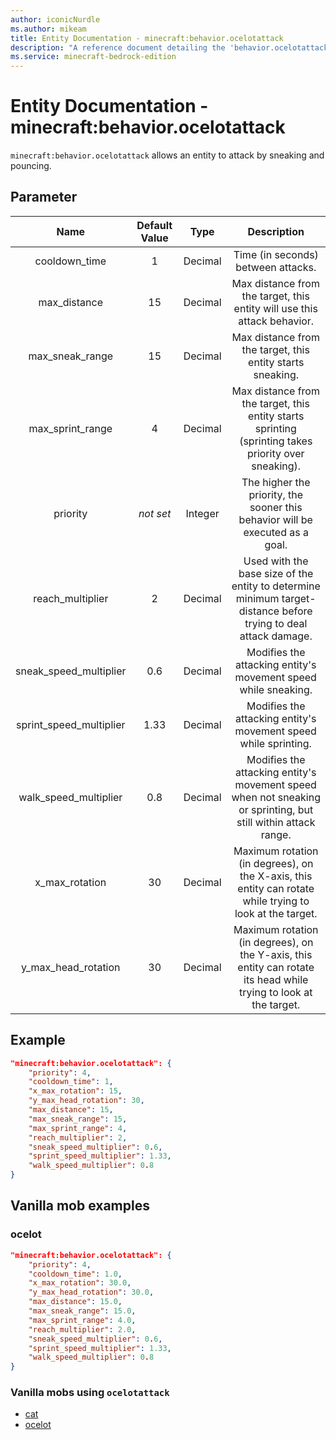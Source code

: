 ```yaml
---
author: iconicNurdle
ms.author: mikeam
title: Entity Documentation - minecraft:behavior.ocelotattack
description: "A reference document detailing the 'behavior.ocelotattack' entity goal"
ms.service: minecraft-bedrock-edition
---
```


# Entity Documentation - minecraft:behavior.ocelotattack

`minecraft:behavior.ocelotattack` allows an entity to attack by sneaking and pouncing.

## Parameter

| Name| Default Value| Type| Description |
|:-----------:|:-----------:|:-----------:|:-----------:|
| cooldown_time| 1| Decimal| Time (in seconds) between attacks. |
| max_distance| 15| Decimal| Max distance from the target, this entity will use this attack behavior. |
| max_sneak_range| 15| Decimal| Max distance from the target, this entity starts sneaking. |
| max_sprint_range| 4| Decimal| Max distance from the target, this entity starts sprinting (sprinting takes priority over sneaking). |
|priority|*not set*|Integer|The higher the priority, the sooner this behavior will be executed as a goal.|
| reach_multiplier| 2| Decimal| Used with the base size of the entity to determine minimum target-distance before trying to deal attack damage. |
| sneak_speed_multiplier| 0.6| Decimal| Modifies the attacking entity's movement speed while sneaking. |
| sprint_speed_multiplier| 1.33| Decimal| Modifies the attacking entity's movement speed while sprinting. |
| walk_speed_multiplier| 0.8| Decimal| Modifies the attacking entity's movement speed when not sneaking or sprinting, but still within attack range. |
| x_max_rotation| 30| Decimal| Maximum rotation (in degrees), on the X-axis, this entity can rotate while trying to look at the target. |
| y_max_head_rotation| 30| Decimal| Maximum rotation (in degrees), on the Y-axis, this entity can rotate its head while trying to look at the target. |

## Example

```json
"minecraft:behavior.ocelotattack": {
    "priority": 4,
    "cooldown_time": 1,
    "x_max_rotation": 15,
    "y_max_head_rotation": 30,
    "max_distance": 15,
    "max_sneak_range": 15,
    "max_sprint_range": 4,
    "reach_multiplier": 2,
    "sneak_speed_multiplier": 0.6,
    "sprint_speed_multiplier": 1.33,
    "walk_speed_multiplier": 0.8
}
```

## Vanilla mob examples

### ocelot

```json
"minecraft:behavior.ocelotattack": {
    "priority": 4,
    "cooldown_time": 1.0,
    "x_max_rotation": 30.0,
    "y_max_head_rotation": 30.0,
    "max_distance": 15.0,
    "max_sneak_range": 15.0,
    "max_sprint_range": 4.0,
    "reach_multiplier": 2.0,
    "sneak_speed_multiplier": 0.6,
    "sprint_speed_multiplier": 1.33,
    "walk_speed_multiplier": 0.8
}
```

### Vanilla mobs using `ocelotattack`

- [cat](../../../../Source/VanillaBehaviorPack_Snippets/entities/cat.md)
- [ocelot](../../../../Source/VanillaBehaviorPack_Snippets/entities/ocelot.md)
